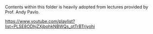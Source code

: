 Contents within this folder is heavily adopted from lectures provided by Prof. Andy Pavlo. 

https://www.youtube.com/playlist?list=PLSE8ODhjZXjbohkNBWQs_otTrBTrjyohi